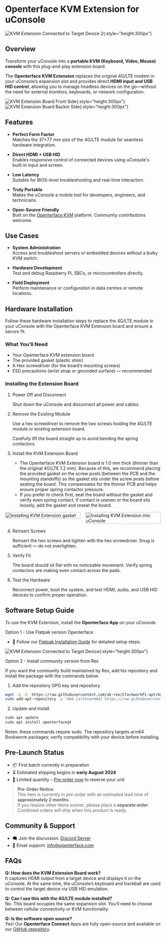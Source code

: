# Openterface KVM Extension for uConsole

![KVM Extension Connected to Target Device 2](https://assets.openterface.com/images/product/openterface-kvm-uconsole-extension-use-case-2.webp){:style="height:300px"}

## Overview

Transform your uConsole into a **portable KVM (Keyboard, Video, Mouse) console** with this plug-and-play extension board.

The **Openterface KVM Extension** replaces the original 4G/LTE modem in your uConsole’s expansion slot and provides direct **HDMI input and USB HID control**, allowing you to manage headless devices on the go—without the need for external monitors, keyboards, or network configuration.

![KVM Extension Board Front Side](https://assets.openterface.com/images/product/openterface-kvm-uconsole-extension.webp){:style="height:300px"}
![KVM Extension Board Backm Side](https://assets.openterface.com/images/product/openterface-kvm-uconsole-extension-back.webp){:style="height:300px"}


## Features

- **Perfect Form Factor**  
    Matches the 37×77 mm size of the 4G/LTE module for seamless hardware integration.

- **Direct HDMI + USB HID**  
    Enables responsive control of connected devices using uConsole's built-in input and screen.

- **Low Latency**  
    Suitable for BIOS-level troubleshooting and real-time interaction.

- **Truly Portable**  
    Makes the uConsole a mobile tool for developers, engineers, and technicians.

- **Open-Source Friendly**  
    Built on the [Openterface KVM](https://github.com/techxArtisanStudio/openterface_qt) platform. Community contributions welcome.


## Use Cases

- **System Administration**  
    Access and troubleshoot servers or embedded devices without a bulky KVM switch.

- **Hardware Development**  
    Test and debug Raspberry Pi, SBCs, or microcontrollers directly.

- **Field Deployment**  
    Perform maintenance or configuration in data centres or remote locations.


## Hardware Installation

Follow these hardware installation steps to replace the 4G/LTE module in your uConsole with the Openterface KVM Extension board and ensure a secure fit.

### What You’ll Need

- Your Openterface KVM extension board
- The provided gasket (plastic shim) 
- A Hex screwdriver (for the board’s mounting screws)
- ESD precautions (wrist strap or grounded surface) — recommended

### Installing the Extension Board

1. Power Off and Disconnect

    Shut down the uConsole and disconnect all power and cables.

2. Remove the Existing Module

    Use a hex screwdriver to remove the two screws holding the 4G/LTE module or existing extension board.

    Carefully lift the board straight up to avoid bending the spring contactors.

3. Install the KVM Extension Board

    - The Openterface KVM Extension board is 1.0 mm thick (thinner than the original 4G/LTE 1.2 mm). Because of this, we recommend placing the provided gasket on the screw posts (between the PCB and the mounting standoffs) so the gasket sits under the screw posts before seating the board. This compensates for the thinner PCB and helps ensure proper spring contactor pressure.
    - If you prefer to check first, seat the board without the gasket and verify even spring contact; if contact is uneven or the board sits loosely, add the gasket and reseat the board.

<div style="display:flex;gap:1rem;align-items:flex-start;flex-wrap:wrap">
    <div style="flex:1;min-width:200px">
        <img src="https://assets.openterface.com/images/product/openterface-kvm-uconsole-extension-gasket-1.webp" alt="Installing KVM Extension gasket" style="max-height:300px;width:100%;height:auto;object-fit:contain" />
    </div>
    <div style="flex:1;min-width:200px">
        <img src="https://assets.openterface.com/images/product/openterface-kvm-uconsole-extension-install-1.webp" alt="Installing KVM Extension into uConsole" style="max-height:300px;width:100%;height:auto;object-fit:contain" />
    </div>
</div>

4. Reinsert Screws

    Reinsert the two screws and tighten with the hex screwdriver. Snug is sufficient — do not overtighten.

5. Verify Fit

    The board should sit flat with no noticeable movement. Verify spring contactors are making even contact across the pads.

6. Test the Hardware

    Reconnect power, boot the system, and test HDMI, audio, and USB HID devices to confirm proper operation.

## Software Setup Guide

To use the KVM Extension, install the **Openterface App** on your uConsole.

Option 1 - Use Flatpak version Openterface
- 📖 Follow our [Flatpak Installation Guide](https://github.com/TechxArtisanStudio/Openterface_QT/blob/main/doc/flatpak_installation.md) for detailed setup steps.

![KVM Extension Connected to Target Device](https://assets.openterface.com/images/product/openterface-kvm-uconsole-extension-use-case-1c.webp){:style="height:300px"}

Option 2 - Install community version from Rex

If you want the community build maintained by Rex, add his repository and install the package with the commands below.

1. Add the repository GPG key and repository

```bash
wget -q -O- https://raw.githubusercontent.com/ak-rex/ClockworkPi-apt/main/bookworm/KEY.gpg | gpg --dearmor | sudo tee /etc/apt/trusted.gpg.d/ak-rex.gpg
sudo add-apt-repository -y "deb [arch=arm64] https://raw.githubusercontent.com/ak-rex/ClockworkPi-apt/main/bookworm stable main"
```

2. Update and install

```bash
sudo apt update
sudo apt install openterfaceqt
```

Notes: these commands require sudo. The repository targets arm64 Bookworm packages; verify compatibility with your device before installing.

## Pre-Launch Status

- 📦 First batch currently in preparation  
- ⏳ Estimated shipping begins in **early August 2024**  
- 🛒 Limited quantity – [Pre-order now](https://shop.techxartisan.com/products/openterface-kvm-ext-for-uconsole) to reserve your unit

> **Pre-Order Notice**  
> This item is currently in pre-order with an estimated lead time of **approximately 2 months**.  
> If you require other items sooner, please place a **separate order**. Combined orders will ship when this product is ready.

## Community & Support

- 🗨️ Join the discussion: [Discord Server](https://discord.gg/ruAD9kcYbq)  
- 📧 Email support: [info@openterface.com](mailto:info@openterface.com)


## FAQs

**Q: How does the KVM Extension Board work?**  
It captures HDMI output from a target device and displays it on the uConsole. At the same time, the uConsole’s keyboard and trackball are used to control the target device via USB HID emulation.

**Q: Can I use this with the 4G/LTE module installed?**  
No. This board occupies the same expansion slot. You’ll need to choose between cellular connectivity or KVM functionality.

**Q: Is the software open source?**  
Yes! Our **Openterface Connect** Apps are fully open-source and available on our [GitHub repository](https://github.com/TechxArtisanStudio/Openterface_QT).